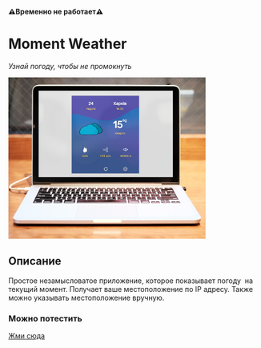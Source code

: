 **⚠️Временно не работает⚠️**

# Moment Weather
*Узнай погоду, чтобы не промокнуть*

![alt text](images/mweather.png)

## Описание
Простое незамысловатое приложение, которое показывает погоду  на текущий момент. Получает ваше местоположение по IP адресу. 
Также можно указывать местоположение вручную.

### Можно потестить

[Жми сюда](http://immense-brushlands-13431.herokuapp.com/)
